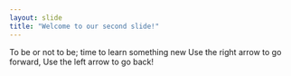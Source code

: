 ```yaml
---
layout: slide
title: "Welcome to our second slide!"
---
```

To be or not to be; time to learn something new
Use the right arrow to go forward, Use the left arrow to go back!
